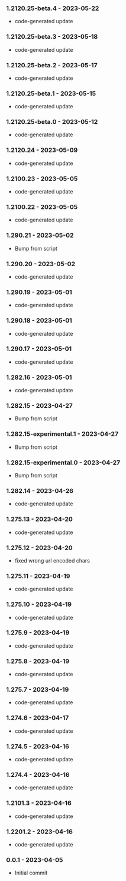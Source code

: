 ### 1.2120.25-beta.4 - 2023-05-22

- code-generated update

### 1.2120.25-beta.3 - 2023-05-18

- code-generated update

### 1.2120.25-beta.2 - 2023-05-17

- code-generated update

### 1.2120.25-beta.1 - 2023-05-15

- code-generated update

### 1.2120.25-beta.0 - 2023-05-12

- code-generated update

### 1.2120.24 - 2023-05-09

- code-generated update

### 1.2100.23 - 2023-05-05

- code-generated update

### 1.2100.22 - 2023-05-05

- code-generated update

### 1.290.21 - 2023-05-02

- Bump from script

### 1.290.20 - 2023-05-02

- code-generated update

### 1.290.19 - 2023-05-01

- code-generated update

### 1.290.18 - 2023-05-01

- code-generated update

### 1.290.17 - 2023-05-01

- code-generated update

### 1.282.16 - 2023-05-01

- code-generated update

### 1.282.15 - 2023-04-27

- Bump from script

### 1.282.15-experimental.1 - 2023-04-27

- Bump from script

### 1.282.15-experimental.0 - 2023-04-27

- Bump from script

### 1.282.14 - 2023-04-26

- code-generated update

### 1.275.13 - 2023-04-20

- code-generated update

### 1.275.12 - 2023-04-20

- fixed wrong url encoded chars

### 1.275.11 - 2023-04-19

- code-generated update

### 1.275.10 - 2023-04-19

- code-generated update

### 1.275.9 - 2023-04-19

- code-generated update

### 1.275.8 - 2023-04-19

- code-generated update

### 1.275.7 - 2023-04-19

- code-generated update

### 1.274.6 - 2023-04-17

- code-generated update

### 1.274.5 - 2023-04-16

- code-generated update

### 1.274.4 - 2023-04-16

- code-generated update

### 1.2101.3 - 2023-04-16

- code-generated update

### 1.2201.2 - 2023-04-16

- code-generated update

### 0.0.1 - 2023-04-05

- Initial commit